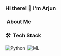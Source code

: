 ### Hi there! 👋 I'm Arjun

### &nbsp;About Me


 

### 🛠 &nbsp;Tech Stack

![Python](https://img.shields.io/badge/python-python-green)&nbsp;
![ML](https://img.shields.io/badge/-Machine%20Learning-brightgreen)&nbsp;

